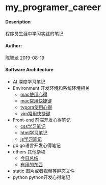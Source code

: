 # my_programer_career

#### Description
程序员生涯中学习实践的笔记

#### Author: 

陈智龙 2019-08-19

#### Software Architecture
- AI 深度学习笔记
- Environment 开发环境和系统环境相关
  - [mac使用心得](./environment/mac使用心得.md)
  - [mac常用快捷键](./environment/mac常用快捷键.md)
  - [typora使用心得](./environment/typora使用心得.md)
  - [vim常用快捷键](./environment/vim常用快捷键.md)
- Front-end 前端开发心得笔记
  - [css学习笔记](./front-end/css学习笔记.md)
  - [html学习笔记](./front-end/html学习笔记.md)
  - [js学习笔记](./front-end/js学习笔记.md)
- go go语言开发心得笔记
- others 其他杂项
  - [今日总结](./others/今日总结.md)
  - [有用的东西](./others/有用的东西.md)
- static 图片或者视频等静态文件
- python python开发心得笔记

#### 